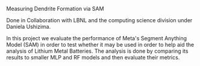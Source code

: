 Measuring Dendrite Formation via SAM 

Done in Collaboration with LBNL and the computing science division under Daniela Ushizima.

In this project we evaluate the performance of Meta's Segment Anything Model (SAM) in order to test whether it may be used in order to help aid the analysis of Lithium Metal Batteries. The analysis is done by comparing its results to smaller MLP and RF models and then evaluate their metrics.
